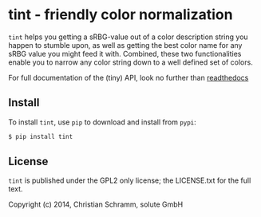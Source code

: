 tint - friendly color normalization
===================================

`tint` helps you getting a sRBG-value out of a color description string you happen
to stumble upon, as well as getting the best color name for any sRBG value you might
feed it with. Combined, these two functionalities enable you to narrow any color string
down to a well defined set of colors.

For full documentation of the (tiny) API, look no further than [readthedocs](http://python-tint.readthedocs.org)

Install
-------

To install `tint`, use `pip` to download and install from `pypi`:

```bash
$ pip install tint
```

License
-------

`tint` is published under the GPL2 only license; the LICENSE.txt for the full text.

Copyright (c) 2014, Christian Schramm, solute GmbH
